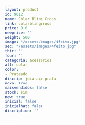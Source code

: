 ```yaml
---
layout: product
id: 9812
name: Colar Bling Cross
link: colarblingcross
price: 9.0
newprice: ''
weight: 500
image: "/assets/images/4feito.jpg"
sec: "/assets/images/4feito.jpg"
thir: ''
four: ''
categoria: acessorios
att: colar
color:
- Prateado
discrip: joia aço prata
novo: true
maisvendidos: false
stock: sim
new: true
inicial: false
inicialhat: false
discription: ''

---
```

